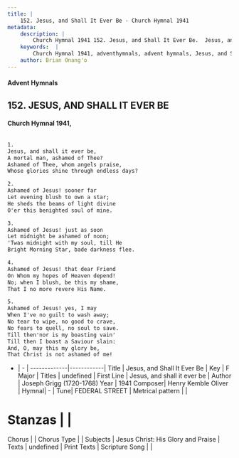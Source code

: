 ```yaml
---
title: |
    152. Jesus, and Shall It Ever Be - Church Hymnal 1941
metadata:
    description: |
        Church Hymnal 1941 152. Jesus, and Shall It Ever Be.  Jesus, and shall it ever be,  A mortal man, ashamed of Thee?  Ashamed of Thee, whom angels praise,  Whose glories shine through endless days?  
    keywords:  |
        Church Hymnal 1941, adventhymnals, advent hymnals, Jesus, and Shall It Ever Be, Jesus, and shall it ever be. 
    author: Brian Onang'o
---
```


#### Advent Hymnals
## 152. JESUS, AND SHALL IT EVER BE
####  Church Hymnal 1941,

```txt

1.
Jesus, and shall it ever be, 
A mortal man, ashamed of Thee? 
Ashamed of Thee, whom angels praise, 
Whose glories shine through endless days? 

2.
Ashamed of Jesus! sooner far 
Let evening blush to own a star; 
He sheds the beams of light divine 
O'er this benighted soul of mine. 

3.
Ashamed of Jesus! just as soon 
Let midnight be ashamed of noon; 
'Twas midnight with my soul, till He 
Bright Morning Star, bade darkness flee. 

4.
Ashamed of Jesus! that dear Friend 
On Whom my hopes of Heaven depend! 
No; when I blush, be this my shame, 
That I no more revere His Name. 

5.
Ashamed of Jesus! yes, I may 
When I've no guilt to wash away; 
No tear to wipe, no good to crave, 
No fears to quell, no soul to save. 
Till then'nor is my boasting vain' 
Till then I boast a Saviour slain: 
And, O, may this my glory be, 
That Christ is not ashamed of me!


```

- |   -  |
-------------|------------|
Title | Jesus, and Shall It Ever Be |
Key | F Major |
Titles | undefined |
First Line | Jesus, and shall it ever be |
Author | Joseph Grigg (1720-1768)
Year | 1941
Composer| Henry Kemble Oliver |
Hymnal|  - |
Tune| FEDERAL STREET |
Metrical pattern | |
# Stanzas |  |
Chorus |  |
Chorus Type |  |
Subjects | Jesus Christ: His Glory and Praise |
Texts | undefined |
Print Texts | 
Scripture Song |  |
    
